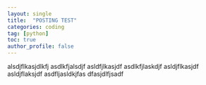 ```yaml
---
layout: single
title:  "POSTING TEST"
categories: coding
tag: [python]
toc: true
author_profile: false
---
```


alsdjflkasjdlkfj
asdlkfjalsdjf
asldfjlkasjdf
asdlkfjlaskdjf
asldjflkasjdf
asldjflaksjdf
asdfljasldkjfas
dfasjdlfjsadf
